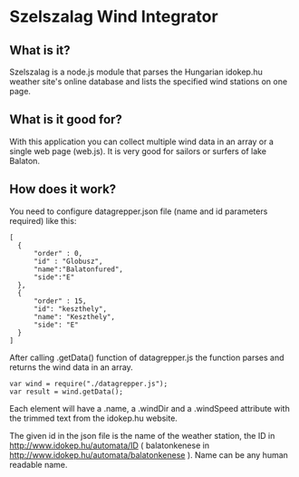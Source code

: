 # Szelszalag Wind Integrator

## What is it?

Szelszalag is a node.js module that parses the Hungarian idokep.hu weather site's online database 
and lists the specified wind stations on one page. 

## What is it good for?

With this application you can collect multiple wind data in an array or a single web page (web.js). 
It is very good for sailors or surfers of lake Balaton.

## How does it work?

You need to configure datagrepper.json file (name and id parameters required) like this:
```
[
  {
      "order" : 0,
      "id" : "Globusz",
      "name":"Balatonfured",
      "side":"E"
  },
  {
      "order" : 15,
      "id": "keszthely",
      "name": "Keszthely",
      "side": "E"
  }
]
```

After calling .getData() function of datagrepper.js the function parses and returns the wind data in an array.
```
var wind = require("./datagrepper.js");
var result = wind.getData();
```
Each element will have a .name, a .windDir and a .windSpeed attribute with the trimmed text from the idokep.hu 
website. 

The given id in the json file is the name of the weather station, the ID in  http://www.idokep.hu/automata/ID 
( balatonkenese in http://www.idokep.hu/automata/balatonkenese ). Name can be any human readable name.
